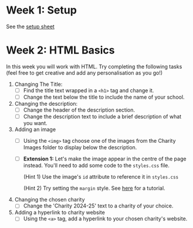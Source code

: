 # Week 1: Setup
See the [setup sheet](https://github.com/trinity-coding-club/website-template/blob/main/GitHub%20Setup%20Sheet.pdf)

# Week 2: HTML Basics
In this week you will work with HTML. Try completing the following tasks (feel free to get creative and add any personalisation as you go!)

1. Changing The Title:
    - [ ] Find the title text wrapped in a `<h1>` tag and change it.
    - [ ] Change the text below the title to include the name of your school.
  
2. Changing the description:
    - [ ] Change the header of the description section.
    - [ ] Change the description text to include a brief description of what you want.
          
3. Adding an image
    - [ ] Using the `<img>` tag choose one of the images from the Charity Images folder to display below the description.
    - [ ] **Extension 1:** Let's make the image appear in the centre of the page instead. You'll need to add some code to the `styles.css` file.

        (Hint 1) Use the image's `id` attribute to reference it in `styles.css`

        (Hint 2) Try setting the `margin` style. See [here](https://www.w3schools.com/howto/howto_css_image_center.asp) for a tutorial.

4. Changing the chosen charity
    - [ ] Change the 'Charity 2024-25' text to a charity of your choice.
  
5. Adding a hyperlink to charity website
    - [ ] Using the `<a>` tag, add a hyperlink to your chosen charity's website.
